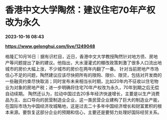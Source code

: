 # 香港中文大学陶然：建议住宅70年产权改为永久

**2023-10-16 08:43**

**https://www.gelonghui.com/live/1249048**

格隆汇10月16日｜据有识栏目，近日，香港中文大学教授陶然针对地方债、房地产等问题提出了新的建议。他指出，大水漫灌式的棚改政策刺激了很多人口流出地城市的房价大幅上涨，不少城市的房价在两年内翻了一番。 针对当前房地产市场信心不足的问题，陶然建议应该尽快把所有的限购、限价、限贷，包括对开发商的一些融资约束尽快取消；同时宣布未来相当长时期，比如20年内不征收以住宅物业为对象的房地产税；进一步明确将住宅70年产权改为永久，70年到期之后无偿自动续期。 陶然还认为，拉动中国过去20多年经济快速增长，主要是以生产消费品为主、出口导向的民营制造业企业，这一类民营企业建构了巨大的制造业产能，在国际市场为中国经济攻城略地，这是过去二十多年中国经济增长和财富累积的根本来源。要恢复这部分企业的预期和信心，主要还是要努力处理好国际经贸关系。